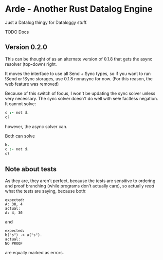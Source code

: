 # Arde - Another Rust Datalog Engine

Just a Datalog thingy for Dataloggy stuff.

TODO Docs

## Version 0.2.0

This can be thought of as an alternate version of 0.1.8 that gets the async resolver (top-down) right.

It moves the interface to use all Send + Sync types, so if you want to run !Send or !Sync storages, use 0.1.8 nonasync for now. (For this reason, the web feature was removed)

Because of this switch of focus, I won't be updating the sync solver unless very necessary. The sync solver doesn't do well with ~~sole~~ factless negation. It cannot solve:

```prolog
c :- not d.
c?
```

however, the async solver can.

Both can solve

```prolog
b.
c :- not d.
c?
```

## Note about tests

As they are, they aren't perfect, because the tests are sensitive to ordering
and proof branching (while programs don't actually care), so actually *read* what the tests are saying, because both:

```
expected:
A: 30, 4
actual:
A: 4, 30
```

and

```
expected:
b("s") -> a("s").
actual:
NO PROOF
```

are equally marked as errors.
